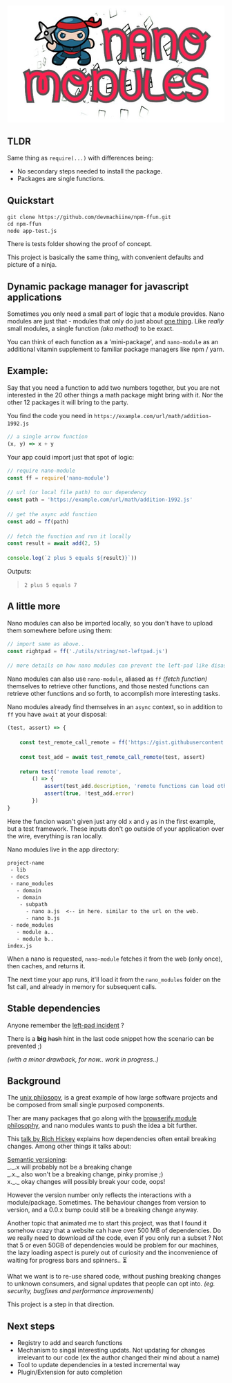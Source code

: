 <p align="center">
  <img src="https://github.com/devmachiine/npm-nano-module/raw/master/play/nanja600.jpg"/>
</p>

## TLDR

Same thing as `require(...)` with differences being:

- No secondary steps needed to install the package.
- Packages are single functions.

## Quickstart

```
git clone https://github.com/devmachiine/npm-ffun.git
cd npm-ffun
node app-test.js
```

There is tests folder showing the proof of concept.

This project is basically the same thing, with convenient defaults and picture of a ninja.

## Dynamic package manager for javascript applications

Sometimes you only need a small part of logic that a module provides. Nano modules are just that - modules that only do just about [one thing](https://en.wikipedia.org/wiki/Unix_philosophy#Do_One_Thing_and_Do_It_Well). Like _really_ small modules, a single function _(aka method)_ to be exact.

You can think of each function as a 'mini-package', and `nano-module` as an additional vitamin supplement to familiar package managers like npm / yarn.

## Example:

Say that you need a function to add two numbers together, but you are not interested in the 20 other things a math package might bring with it. Nor the other 12 packages it will bring to the party.

You find the code you need in `https://example.com/url/math/addition-1992.js`

```javascript
// a single arrow function
(x, y) => x + y
```

Your app could import just that spot of logic:

```javascript
// require nano-module
const ff = require('nano-module')

// url (or local file path) to our dependency
const path = 'https://example.com/url/math/addition-1992.js'

// get the async add function
const add = ff(path)

// fetch the function and run it locally
const result = await add(2, 5)

console.log(`2 plus 5 equals ${result)}`))
```

Outputs:
> `2 plus 5 equals 7`

## A little more

Nano modules can also be imported locally, so you don't have to upload them somewhere before using them:

```javascript
// import same as above..
const rightpad = ff('./utils/string/not-leftpad.js')

// more details on how nano modules can prevent the left-pad like disaster to follow ;)
```

Nano modules can also use `nano-module`, aliased as `ff` _(fetch function)_ themselves to retrieve other functions, and those nested functions can retrieve other functions and so forth, to accomplish more interesting tasks.

Nano modules already find themselves in an `async` context, so in addition to `ff` you have `await` at your disposal:

```javascript
(test, assert) => {

    const test_remote_call_remote = ff('https://gist.githubusercontent.com/devmachiine/44c86b61bd8b98226d7ddbe97b4196ea/raw/66107ef784c8a72bb99fdac2acd23bdd4a8280f9/remote-remote.js')

    const test_add = await test_remote_call_remote(test, assert)

    return test('remote load remote',
        () => {
            assert(test_add.description, 'remote functions can load other remote functions')
            assert(true, !test_add.error)
        })
}
```

Here the funcion wasn't given just any old `x` and `y` as in the first example, but a test framework. These inputs don't go outside of your application over the wire, everything is ran locally.

Nano modules live in the app directory:

```
project-name
 - lib
 - docs
 - nano_modules
   - domain
   - domain
    - subpath
      - nano a.js  <-- in here. similar to the url on the web.
      - nano b.js
 - node_modules
   - module a..
   - module b..
index.js

```

When a nano is requested, `nano-module` fetches it from the web (only once), then caches, and returns it.

The next time your app runs, it'll load it from the `nano_modules` folder on the 1st call, and already in memory for subsequent calls.


## Stable dependencies

Anyone remember the [left\-pad incident](https://www.theregister.co.uk/2016/03/23/npm_left_pad_chaos/) ?

There is a **big** ~~hash~~ hint in the last code snippet how the scenario can be prevented ;)

_(with a minor drawback, for now.. work in progress..)_

## Background

The [unix philosopy](https://en.wikipedia.org/wiki/Unix_philosophy#Do_One_Thing_and_Do_It_Well), is a great example of how large software projects and be composed from small single purposed components.
 
Ther are many packages that go along with the [browserify module philosophy](https://github.com/browserify/browserify-handbook#module-philosophy), and nano modules wants to push the idea a bit further.

This [talk by Rich Hickey](https://www.youtube.com/watch?v=oyLBGkS5ICk) explains how dependencies often entail breaking changes. Among other things it talks about:

[Semantic versioning](https://semver.org/spec/v1.0.0-beta.html):
<br/> \_.\_.x will probably not be a breaking change
<br/> \_.x.\_ also won't be a breaking change, pinky promise ;)
<br/> x.\_.\_ okay changes will possibly break your code, oops!

However the version number only reflects the interactions with a module/package. Sometimes. The behaviour changes from version to version, and a 0.0.x bump could still be a breaking change anyway.

Another topic that animated me to start this project, was that I found it somehow crazy that a website cah have over 500 MB of dependencies. Do we really need to download *all* the code, even if you only run a subset ? Not that 5 or even 50GB of dependencies would be problem for our machines, the lazy loading aspect is purely out of curiosity and the inconvenience of waiting for progress bars and spinners.. ⏳

What we want is to re-use shared code, without pushing breaking changes to unknown consumers, and signal updates that people can opt into. *(eg. security, bugfixes and performance improvements)*

This project is a step in that direction.

## Next steps

 - Registry to add and search functions
 - Mechanism to singal interesting updats. Not updating for changes irrelevant to our code (ex the author changed their mind about a name)
 - Tool to update dependencies in a tested incremental way
 - Plugin/Extension for auto completion

<!--
Function-level dependency resolution, especially dynamically, provides it's own set of challenges and concerns to use over a traditional package manager (ex. npm, yarn).

I suspect the dynamic resolution bit will have to be optional *(mainly for security & reliability reasons)*, and to rather/also create a build tool.

Just as any central repository (Github <3, brew.sh, etc..) can evaporate, that problem is exemplified by having thousands of url based dependencies. Instead of creating yet another package manager central, it would be better to have a p2p-mesh network for sharing code.

Thoughts arount *that* project:
- Function identifiers could be a hash of the function, signed by the publisher on a shared ledger.
- A mechanism to enable the mesh to additionaly share optimized javascript, python, and eventually compiled language components.
- Who knows, maybe pure functions could be [memoized](https://en.wikipedia.org/wiki/Memoization) globally..

## Detail

More: Build tool (bonsai?)

There is no benefit in re-testing and re-building the same things over and over if it's execution path hasn't changed. It slows down the dev/test feedback loop.

### ffetch

Takes single function, that returns source code for a given path or url, and returns a Promise(function)

### ffetch(argument) ~ Directory name, or cache-stack function

If the first argument isn't a directory name, it expects a dependency-resolver-function:

A function that retrieves and builds a function from the web, and caches it both on disk _(eg `./nano_modules` folder)_ and in memory for subsequent requests.

Each function saved on disk is saved in it's own file, exactly like the remote dependency drawn from the web. If multiple remote functions were saved in the same file(s) instead, they would cause many changes in those files over the life of a project (git history), and make remote dependency resolution for those functions substantially more difficult to track and manage effectively.
-->

